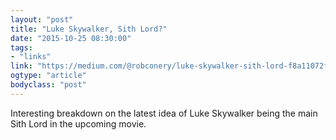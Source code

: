 ```yaml
---
layout: "post"
title: "Luke Skywalker, Sith Lord?"
date: "2015-10-25 08:30:00"
tags: 
- "links"
link: "https://medium.com/@robconery/luke-skywalker-sith-lord-f8a11072f246"
ogtype: "article"
bodyclass: "post"
---
```


Interesting breakdown on the latest idea of Luke Skywalker being the main Sith Lord in the upcoming movie.